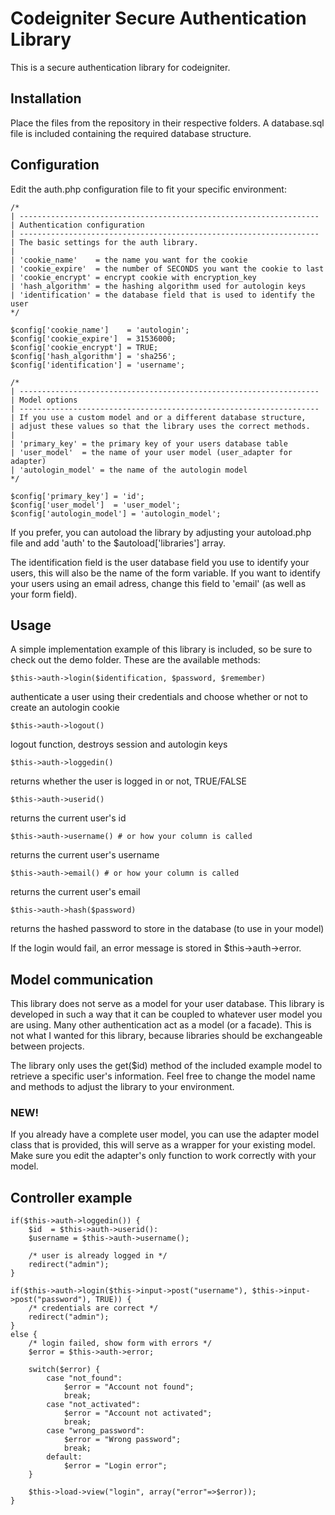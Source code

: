 Codeigniter Secure Authentication Library
=========================================

This is a secure authentication library for codeigniter.

Installation
------------

Place the files from the repository in their respective folders. A database.sql file is included containing the required database structure.

Configuration
-------------

Edit the auth.php configuration file to fit your specific environment:

    /*
	| -------------------------------------------------------------------
	| Authentication configuration
	| -------------------------------------------------------------------
	| The basic settings for the auth library.
	|
	| 'cookie_name'	   = the name you want for the cookie
	| 'cookie_expire'  = the number of SECONDS you want the cookie to last
	| 'cookie_encrypt' = encrypt cookie with encryption_key
	| 'hash_algorithm' = the hashing algorithm used for autologin keys
	| 'identification' = the database field that is used to identify the user
	*/

	$config['cookie_name']    = 'autologin';
	$config['cookie_expire']  = 31536000;
	$config['cookie_encrypt'] = TRUE;
	$config['hash_algorithm'] = 'sha256';
	$config['identification'] = 'username';

	/*
	| -------------------------------------------------------------------
	| Model options
	| -------------------------------------------------------------------
	| If you use a custom model and or a different database structure, 
	| adjust these values so that the library uses the correct methods.
	|
	| 'primary_key'	= the primary key of your users database table
	| 'user_model'	= the name of your user model (user_adapter for adapter)
	| 'autologin_model' = the name of the autologin model
	*/

	$config['primary_key'] = 'id';
	$config['user_model']  = 'user_model';
	$config['autologin_model'] = 'autologin_model';

If you prefer, you can autoload the library by adjusting your autoload.php file and add 'auth' to the $autoload['libraries'] array.

The identification field is the user database field you use to identify your users, this will also be the name of the form variable. If you want to identify your users using an email adress, change this field to 'email' (as well as your form field).
	
Usage
-----

A simple implementation example of this library is included, so be sure to check out the demo folder. These are the available methods:

    $this->auth->login($identification, $password, $remember)
authenticate a user using their credentials and choose whether or not to create an autologin cookie
	
    $this->auth->logout()
logout function, destroys session and autologin keys

    $this->auth->loggedin()
returns whether the user is logged in or not, TRUE/FALSE

    $this->auth->userid()
returns the current user's id

    $this->auth->username() # or how your column is called
returns the current user's username

    $this->auth->email() # or how your column is called
returns the current user's email

    $this->auth->hash($password)
returns the hashed password to store in the database (to use in your model)

If the login would fail, an error message is stored in $this->auth->error.

Model communication
-------------------

This library does not serve as a model for your user database. This library is developed in such a way that it can be coupled to whatever user model you are using. Many other authentication act as a model (or a facade). This is not what I wanted for this library, because libraries should be exchangeable between projects.

The library only uses the get($id) method of the included example model to retrieve a specific user's information. Feel free to change the model name and methods to adjust the library to your environment.

### NEW! ####
If you already have a complete user model, you can use the adapter model class that is provided, this will serve as a wrapper for your existing model. Make sure you edit the adapter's only function to work correctly with your model.

Controller example
------------------

	if($this->auth->loggedin()) {
		$id  = $this->auth->userid():
		$username = $this->auth->username();
	
		/* user is already logged in */
		redirect("admin");
	}
		 
	if($this->auth->login($this->input->post("username"), $this->input->post("password"), TRUE)) {
		/* credentials are correct */
		redirect("admin");
	}
	else {
		/* login failed, show form with errors */
		$error = $this->auth->error;
		 
		switch($error) {
			case "not_found":
				$error = "Account not found";
				break;
			case "not_activated":
				$error = "Account not activated";
				break;
			case "wrong_password":
				$error = "Wrong password";
				break;
			default:
				$error = "Login error";
		}
		 
		$this->load->view("login", array("error"=>$error));
	}
